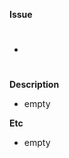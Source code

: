 **Issue** <!-- 연결 이슈 -->

- #

**Description** <!-- 작업 내용 -->

- empty

**Etc** <!-- 기타 현재 PR 관련 공유 내용 -->

- empty
